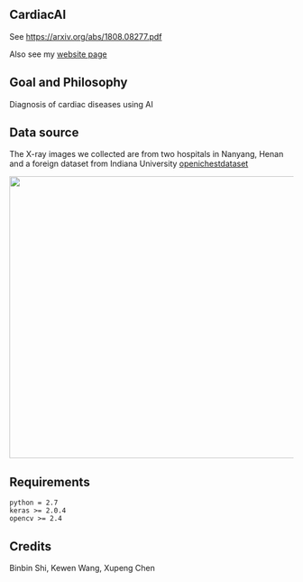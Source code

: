 
## CardiacAI

See https://arxiv.org/abs/1808.08277.pdf

Also see my [website page](https://www.cmwonderland.com/blog/2018/08/16/95_medical_image_project/)

## Goal and Philosophy

  Diagnosis of cardiac diseases using AI

## Data source

  The X-ray images we collected are from two hospitals in Nanyang, Henan and a foreign dataset from Indiana University
 [openichestdataset](https://openi.nlm.nih.gov/gridquery.php?q=&coll=cxr)

<img src="https://github.com/cardiacai/cardiacai/raw/master/images/%E5%9B%BE%E7%89%87%E9%A2%84%E5%A4%84%E7%90%86%E6%B5%81%E7%A8%8B.png" width = "600" height = "500" alt="" align=center />

  

  

## Requirements

   ```python = 2.7```
   <br>```keras >= 2.0.4```
   <br>```opencv >= 2.4```


## Credits 
Binbin Shi, Kewen Wang, Xupeng Chen


